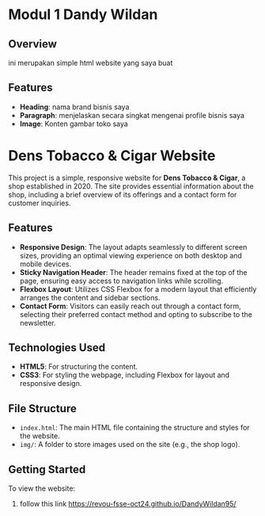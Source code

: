 # Modul 1 Dandy Wildan

## Overview

ini merupakan simple html website yang saya buat

## Features

- **Heading**: nama brand bisnis saya 
- **Paragraph**: menjelaskan secara singkat mengenai profile bisnis saya
- **Image**: Konten gambar toko saya

# Dens Tobacco & Cigar Website

This project is a simple, responsive website for **Dens Tobacco & Cigar**, a shop established in 2020. The site provides essential information about the shop, including a brief overview of its offerings and a contact form for customer inquiries.

## Features

- **Responsive Design**: The layout adapts seamlessly to different screen sizes, providing an optimal viewing experience on both desktop and mobile devices.
- **Sticky Navigation Header**: The header remains fixed at the top of the page, ensuring easy access to navigation links while scrolling.
- **Flexbox Layout**: Utilizes CSS Flexbox for a modern layout that efficiently arranges the content and sidebar sections.
- **Contact Form**: Visitors can easily reach out through a contact form, selecting their preferred contact method and opting to subscribe to the newsletter.

## Technologies Used

- **HTML5**: For structuring the content.
- **CSS3**: For styling the webpage, including Flexbox for layout and responsive design.

## File Structure

- `index.html`: The main HTML file containing the structure and styles for the website.
- `img/`: A folder to store images used on the site (e.g., the shop logo).

## Getting Started

To view the website:

1. follow this link https://revou-fsse-oct24.github.io/DandyWildan95/



